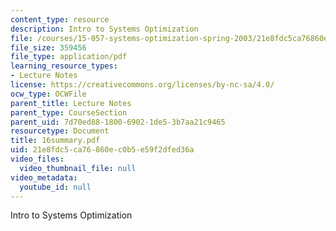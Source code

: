 ```yaml
---
content_type: resource
description: Intro to Systems Optimization
file: /courses/15-057-systems-optimization-spring-2003/21e8fdc5ca76860ec0b5e59f2dfed36a_16summary.pdf
file_size: 359456
file_type: application/pdf
learning_resource_types:
- Lecture Notes
license: https://creativecommons.org/licenses/by-nc-sa/4.0/
ocw_type: OCWFile
parent_title: Lecture Notes
parent_type: CourseSection
parent_uid: 7d70ed88-1800-6902-1de5-3b7aa21c9465
resourcetype: Document
title: 16summary.pdf
uid: 21e8fdc5-ca76-860e-c0b5-e59f2dfed36a
video_files:
  video_thumbnail_file: null
video_metadata:
  youtube_id: null
---
```

Intro to Systems Optimization